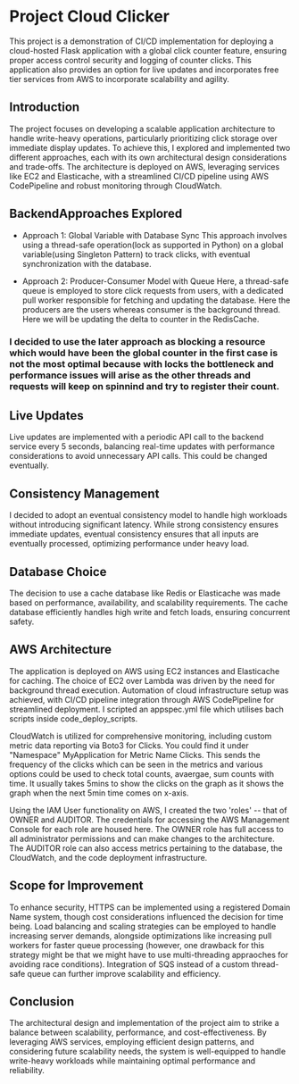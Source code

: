# Project Cloud Clicker  
This project is a demonstration of CI/CD implementation for deploying a cloud-hosted Flask application with a global click counter feature, ensuring proper access control security and logging of counter clicks. This application also provides an option for live updates and incorporates free tier services from AWS to incorporate scalability and agility.

## Introduction
The project focuses on developing a scalable application architecture to handle write-heavy operations, particularly prioritizing click storage over immediate display updates. To achieve this, I explored and implemented two different approaches, each with its own architectural design considerations and trade-offs. The architecture is deployed on AWS, leveraging services like EC2 and Elasticache, with a streamlined CI/CD pipeline using AWS CodePipeline and robust monitoring through CloudWatch.

## BackendApproaches Explored
* Approach 1: Global Variable with Database Sync
This approach involves using a thread-safe operation(lock as supported in Python) on a global variable(using Singleton Pattern) to track clicks, with eventual synchronization with the database. 

* Approach 2: Producer-Consumer Model with Queue
Here, a thread-safe queue is employed to store click requests from users, with a dedicated pull worker responsible for fetching and updating the database. Here the producers are the users whereas consumer is the background thread. Here we will be updating the delta to counter in the RedisCache.

### I decided to use the later approach as blocking a resource which would have been the global counter in the first case is not the most optimal because with locks the bottleneck and performance issues will arise as the other threads and requests will keep on spinnind and try to register their count.

## Live Updates
Live updates are implemented with a periodic API call to the backend service every 5 seconds, balancing real-time updates with performance considerations to avoid unnecessary API calls. This could be changed eventually.

## Consistency Management
I decided to adopt an eventual consistency model to handle high workloads without introducing significant latency. While strong consistency ensures immediate updates, eventual consistency ensures that all inputs are eventually processed, optimizing performance under heavy load.

## Database Choice
The decision to use a cache database like Redis or Elasticache was made based on performance, availability, and scalability requirements. The cache database efficiently handles high write and fetch loads, ensuring concurrent safety.

## AWS Architecture
The application is deployed on AWS using EC2 instances and Elasticache for caching. The choice of EC2 over Lambda was driven by the need for background thread execution. Automation of cloud infrastructure setup was achieved, with CI/CD pipeline integration through AWS CodePipeline for streamlined deployment. I scripted an appspec.yml file which utilises bach scripts inside code_deploy_scripts. 

CloudWatch is utilized for comprehensive monitoring, including custom metric data reporting via Boto3 for Clicks. You could find it under "Namespace" MyApplication for Metric Name Clicks. This sends the frequency of the clicks which can be seen in the metrics and various options could be used to check total counts, avaergae, sum counts with time. It usually takes 5mins to show the clicks on the graph as it shows the graph when the next 5min time comes on x-axis.

Using the IAM User functionality on AWS, I created the two 'roles' -- that of OWNER and AUDITOR. The credentials for accessing the AWS Management Console for each role are housed here. The OWNER role has full access to all administrator permissions and can make changes to the architecture. The AUDITOR role can also access metrics pertaining to the database, the CloudWatch, and the code deployment infrastructure. 

## Scope for Improvement
To enhance security, HTTPS can be implemented using a registered Domain Name system, though cost considerations influenced the decision for time being. Load balancing and scaling strategies can be employed to handle increasing server demands, alongside optimizations like increasing pull workers for faster queue processing (however, one drawback for this strategy might be that we might have to use multi-threading appraoches for avoiding race conditions). Integration of SQS instead of a custom thread-safe queue can further improve scalability and efficiency.

## Conclusion
The architectural design and implementation of the project aim to strike a balance between scalability, performance, and cost-effectiveness. By leveraging AWS services, employing efficient design patterns, and considering future scalability needs, the system is well-equipped to handle write-heavy workloads while maintaining optimal performance and reliability.
